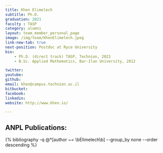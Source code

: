 ```yaml
---
title: Khen Elimelech
subtitle: Ph.D. 
graduation: 2021
faculty : TASP
category: alumni
layout: team_member_personal_page
image: /img/team/KhenElimelech.jpeg
link-new-tab: true
next-position: Postdoc at Ryce University
bio:
    - Ph.D. (direct track) TASP, Technion, 2021
    - B.Sc. Applied Mathematics, Bar-Ilan University, 2012

twitter: 
youtube: 
github: 
email: khen@campus.technion.ac.il
bitbucket: 
facebook: 
linkedin: 
website: http://www.khen.io/

---
```


## ANPL Publications:

{% bibliography -q @*[author ~= \bElimelech\b] --group_by none --order descending %}

